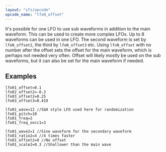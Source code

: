 ```yaml
---
layout: "sfz/opcode"
opcode_name: "lfoN_offset"
---
```

It's possible for one LFO to use sub waveforms in addition to the main waveform.
This can be used to create more complex LFOs.
Up to 8 waveforms can be used in one LFO.
The second waveform is set by `lfoN_offset2`, the third by `lfoN_offset3` etc.
Using `lfoN_offset` with no number after the offset sets the offset
for the main waveform, which is perhaps not needed very often.
Offset will likely mostly be used on the sub waveforms,
but it can also be set for the main waveform if needed.

## Examples

```
lfo01_offset=0.1
lfo02_offset2=-0.3
lfo03_offset2=0.25
lfo03_offset3=0.419
```

```
lfo01_wave=12 //S&H style LFO used here for randomization
lfo01_pitch=10
lfo01_freq=2
lfo01_freq_oncc1=3

lfo01_wave2=1 //Sine waveform for the secondary waveform
lfo01_ratio2=4 //4 times faster
lfo01_offset2=0 //No offset
lfo01_scale2=0.3 //Shallower than the main wave
```
